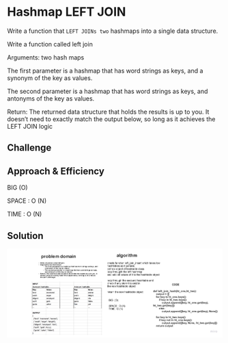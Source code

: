 # Hashmap LEFT JOIN
<!-- Short summary or background information -->


Write a function that `LEFT JOINs two` hashmaps into a single data structure.

Write a function called left join

Arguments: two hash maps

The first parameter is a hashmap that has word strings as keys, and a synonym of the key as values.

The second parameter is a hashmap that has word strings as keys, and antonyms of the key as values.

Return: The returned data structure that holds the results is up to you. It doesn’t need to exactly match the output below, so long as it achieves the LEFT JOIN logic


## Challenge
<!-- Description of the challenge -->

## Approach & Efficiency
<!-- What approach did you take? Why? What is the Big O space/time for this approach? -->

BIG  (O)

SPACE : O (N)

TIME : O (N)



## Solution
<!-- Embedded whiteboard image -->


![](/python/assets/left_hash.jpg)